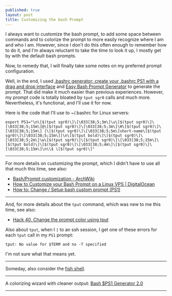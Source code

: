 ```yaml
---
published: true
layout: post
title: Customizing the bash Prompt
---
```


I always want to customize the bash prompt, to add some space between commands and to colorize the prompt to more easily recognize where I am and who I am. However, since I don't do this often enough to remember how to do it, and I'm always reluctant to take the time to look it up, I mostly get by with the default bash prompts.

Now, to remedy that, I will finally take some notes on my preferred prompt configuration.

Well, in the end, I used [.bashrc generator: create your .bashrc PS1 with a drag and drop interface](http://bashrcgenerator.com/) and [Easy Bash Prompt Generator](http://ezprompt.net/) to generate the prompt. That did make it much easier than previous experiences. However, my prompt code is totally bloated by `tput sgr0` calls and much more. Nevertheless, it's functional, and I'll use it for now.

Here is the code that I'll use to ~/.bashrc for Linux servers:

```
export PS1="\n\[$(tput sgr0)\]\[\033[38;5;3m\]\u\[$(tput sgr0)\]\[\033[38;5;15m\]@\[$(tput sgr0)\]\[\033[38;5;3m\]\H\[$(tput sgr0)\]\[\033[38;5;15m\] [\[$(tput sgr0)\]\[\033[38;5;5m\]short-name\[$(tput sgr0)\]\[\033[38;5;15m\]]\n\[$(tput bold)\]\[$(tput sgr0)\]\[\033[38;5;2m\]\w\[$(tput sgr0)\]\[$(tput sgr0)\]\[\033[38;5;15m\]\[$(tput bold)\]\[$(tput sgr0)\]\[\033[38;5;4m\]\[$(tput sgr0)\]\[\033[38;5;15m\]\n\\$ \[$(tput sgr0)\]"
```

---

For more details on customizing the prompt, which I didn't have to use all that much this time, see also:

* [Bash/Prompt customization - ArchWiki](https://wiki.archlinux.org/index.php/Bash/Prompt_customization)
* [How to Customize your Bash Prompt on a Linux VPS | DigitalOcean](https://www.digitalocean.com/community/tutorials/how-to-customize-your-bash-prompt-on-a-linux-vps)
* [How to: Change / Setup bash custom prompt (PS1)](http://www.cyberciti.biz/tips/howto-linux-unix-bash-shell-setup-prompt.html)

---

And, for more details about the `tput` command, which was new to me this time, see also:

* [Hack 40. Change the prompt color using tput](http://linux.101hacks.com/ps1-examples/prompt-color-using-tput/)

Also about `tput`, when I `|` to an ssh session, I get one of these errors for each `tput` call in my `PS1` prompt:

```
tput: No value for $TERM and no -T specified
```

I'm not sure what that means yet.

---

Someday, also consider the [fish shell](https://fishshell.com/).

---

A colorizing wizard with cleaner output: [Bash $PS1 Generator 2.0](https://www.kirsle.net/wizards/ps1.html)

---
